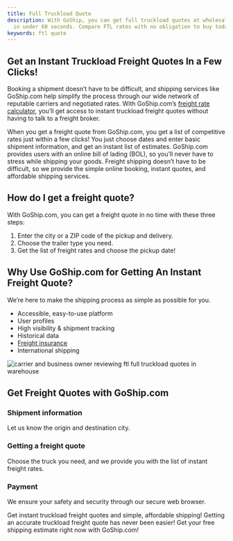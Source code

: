 ```yaml
---
title: Full Truckload Quote
description: With GoShip, you can get full truckload quotes at wholesale pricing
  in under 60 seconds. Compare FTL rates with no obligation to buy today.
keywords: ftl quote
---
```

## Get an Instant Truckload Freight Quotes In a Few Clicks!

Booking a shipment doesn’t have to be difficult, and shipping services like GoShip.com help simplify the process through our wide network of reputable carriers and negotiated rates. With GoShip.com’s [freight rate calculator](https://beta.goship.com), you’ll get access to instant truckload freight quotes without having to talk to a freight broker.

When you get a freight quote from GoShip.com, you get a list of competitive rates just within a few clicks! You just choose dates and enter basic shipment information, and get an instant list of estimates. GoShip.com provides users with an online bill of lading (BOL), so you’ll never have to stress while shipping your goods. Freight shipping doesn’t have to be difficult, so we provide the simple online booking, instant quotes, and affordable shipping services.

## How do I get a freight quote?

With GoShip.com, you can get a freight quote in no time with these three steps:

1. Enter the city or a ZIP code of the pickup and delivery.
2. Choose the trailer type you need.
3. Get the list of freight rates and choose the pickup date!

## Why Use GoShip.com for Getting An Instant Freight Quote?

We’re here to make the shipping process as simple as possible for you.

* Accessible, easy-to-use platform
* User profiles
* High visibility & shipment tracking
* Historical data
* [Freight insurance](/shipping-services/freight-insurance)
* International shipping



![carrier and business owner reviewing ftl full truckload quotes in warehouse](images/reviewing-ftl-quotes.jpg "Getting FTL Quote")



## Get Freight Quotes with GoShip.com

### Shipment information

Let us know the origin and destination city.

### Getting a freight quote

Choose the truck you need, and we provide you with the list of instant freight rates.

### Payment

We ensure your safety and security through our secure web browser.

Get instant truckload freight quotes and simple, affordable shipping!
Getting an accurate truckload freight quote has never been easier! Get your free shipping estimate right now with GoShip.com!